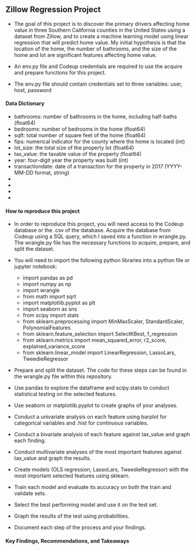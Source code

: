 ## Zillow Regression Project

- The goal of this project is to discover the primary drivers affecting home value in three Southern California counties in the United States using a dataset from Zillow, and to create a machine learning model using linear regression that will predict home value. My initial hypothesis is that the location of the home, the number of bathrooms, and the size of the home and lot are significant features affecting home value.

- An env.py file and Codeup credentials are required to use the acquire and prepare functions for this project.
- The env.py file should contain credentials set to three variables: user, host, password

#### Data Dictionary

- bathrooms: number of bathrooms in the home, including half-baths (float64)
- bedrooms: number of bedrooms in the home (float64)
- sqft: total number of square feet of the home (float64)
- fips: numerical indicator for the county where the home is located (int)
- lot_size: the total size of the property lot (float64)
- tax_value: the taxable value of the property (float64)
- year: four-digit year the property was built (int)
- transactiondate: date of a transaction for the property in 2017 (YYYY-MM-DD format, string)
- 
- 
- 
- 

#### How to reproduce this project

- In order to reproduce this project, you will need access to the Codeup database or the .csv of the database. Acquire the database from Codeup using a SQL query, which I saved into a function in wrangle.py. The wrangle.py file has the necessary functions to acquire, prepare, and split the dataset.

- You will need to import the following python libraries into a python file or jupyter notebook: 
    - import pandas as pd
    - import numpy as np
    - import wrangle
    - from math import sqrt
    - import matplotlib.pyplot as plt
    - import seaborn as sns
    - from scipy import stats
    - from sklearn.preprocessing import MinMaxScaler, StandardScaler, PolynomialFeatures
    - from sklearn.feature_selection import SelectKBest, f_regression 
    - from sklearn.metrics import mean_squared_error, r2_score, explained_variance_score
    - from sklearn.linear_model import LinearRegression, LassoLars, TweedieRegressor

- Prepare and split the dataset. The code for these steps can be found in the wrangle.py file within this repository.
- Use pandas to explore the dataframe and scipy.stats to conduct statistical testing on the selected features.
- Use seaborn or matplotlib.pyplot to create graphs of your analyses.
- Conduct a univariate analysis on each feature using barplot for categorical variables and .hist for continuous variables.
- Conduct a bivariate analysis of each feature against tax_value and graph each finding.
- Conduct multivariate analyses of the most important features against tax_value and graph the results.
- Create models (OLS regression, LassoLars, TweedieRegressor) with the most important selected features using sklearn.
- Train each model and evaluate its accuracy on both the train and validate sets.
- Select the best performing model and use it on the test set.
- Graph the results of the test using probabilities.
- Document each step of the process and your findings.

#### Key Findings, Recommendations, and Takeaways